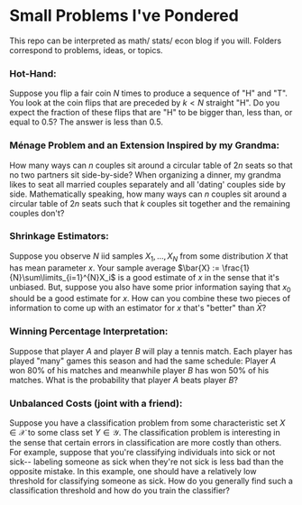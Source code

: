 # Small Problems I've Pondered

This repo can be interpreted as math/ stats/ econ blog if you will. Folders correspond to problems, ideas, or topics.

### Hot-Hand:

Suppose you flip a fair coin $N$ times to produce a sequence of "H" and "T". You look at the coin flips that are preceded by $k < N$ straight "H". Do you expect the fraction of these flips that are "H" to be bigger than, less than, or equal to $0.5$? The answer is less than $0.5$.

### Ménage Problem and an Extension Inspired by my Grandma: 

How many ways can $n$ couples sit around a circular table of $2n$ seats so that no two partners sit side-by-side? When organizing a dinner, my grandma likes to seat all married couples separately and all 'dating' couples side by side. Mathematically speaking, how many ways can $n$ couples sit around a circular table of $2n$ seats such that $k$ couples sit together and the remaining couples don't?

### Shrinkage Estimators:

Suppose you observe $N$ iid samples $X_1,...,X_N$ from some distribution $X$ that has mean parameter $x$. Your sample average $\bar{X} := \frac{1}{N}\sum\limits_{i=1}^{N}X_i$ is a good estimate of $x$ in the sense that it's unbiased. But, suppose you also have some prior information saying that $x_0$ should be a good estimate for $x$. How can you combine these two pieces of information to come up with an estimator for $x$ that's "better" than $\bar{X}$?

### Winning Percentage Interpretation:

Suppose that player $A$ and player $B$ will play a tennis match. Each player has played "many" games this season and had the same schedule: Player $A$ won $80$\% of his matches and meanwhile player $B$ has won $50$\% of his matches. What is the probability that player $A$ beats player $B$?

### Unbalanced Costs (joint with a friend):

Suppose you have a classification problem from some characteristic set $X \in \mathcal{X}$ to some class set $Y \in \mathcal{Y}$. The classification problem is interesting in the sense that certain errors in classification are more costly than others. For example, suppose that you're classifying individuals into sick or not sick-- labeling someone as sick when they're not sick is less bad than the opposite mistake. In this example, one should have a relatively low threshold for classifying someone as sick. How do you generally find such a classification threshold and how do you train the classifier?
